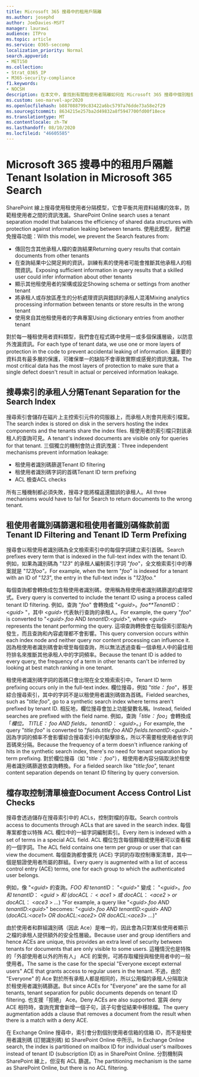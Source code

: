 ```yaml
---
title: Microsoft 365 搜尋中的租用戶隔離
ms.author: josephd
author: JoeDavies-MSFT
manager: laurawi
audience: ITPro
ms.topic: article
ms.service: O365-seccomp
localization_priority: Normal
search.appverid:
- MET150
ms.collection:
- Strat_O365_IP
- M365-security-compliance
f1.keywords:
- NOCSH
description: 在本文中，會找到有關租使用者隔離如何在 Microsoft 365 搜尋中個別租使用者資料運作方式的說明。
ms.custom: seo-marvel-apr2020
ms.openlocfilehash: b887088799c83422a6bc5797a76dde73a58e2f29
ms.sourcegitcommit: 8634215e257ba2d49832a8f5947700fd00f18ece
ms.translationtype: MT
ms.contentlocale: zh-TW
ms.lasthandoff: 08/10/2020
ms.locfileid: "46605585"
---
```

# <a name="tenant-isolation-in-microsoft-365-search"></a><span data-ttu-id="9a172-103">Microsoft 365 搜尋中的租用戶隔離</span><span class="sxs-lookup"><span data-stu-id="9a172-103">Tenant Isolation in Microsoft 365 Search</span></span>

<span data-ttu-id="9a172-104">SharePoint 線上搜尋使用租使用者分隔模型，它會平衡共用資料結構的效率，防範租使用者之間的資訊洩漏。</span><span class="sxs-lookup"><span data-stu-id="9a172-104">SharePoint Online search uses a tenant separation model that balances the efficiency of shared data structures with protection against information leaking between tenants.</span></span> <span data-ttu-id="9a172-105">使用此模型，我們避免搜尋功能：</span><span class="sxs-lookup"><span data-stu-id="9a172-105">With this model, we prevent the Search features from:</span></span>

- <span data-ttu-id="9a172-106">傳回包含其他承租人檔的查詢結果</span><span class="sxs-lookup"><span data-stu-id="9a172-106">Returning query results that contain documents from other tenants</span></span>
- <span data-ttu-id="9a172-107">在查詢結果中公開足夠的資訊，訓練有素的使用者可能會推斷其他承租人的相關資訊。</span><span class="sxs-lookup"><span data-stu-id="9a172-107">Exposing sufficient information in query results that a skilled user could infer information about other tenants</span></span>
- <span data-ttu-id="9a172-108">顯示其他租使用者的架構或設定</span><span class="sxs-lookup"><span data-stu-id="9a172-108">Showing schema or settings from another tenant</span></span>
- <span data-ttu-id="9a172-109">將承租人或存放區產生的分析處理資訊與錯誤的承租人混淆</span><span class="sxs-lookup"><span data-stu-id="9a172-109">Mixing analytics processing information between tenants or store results in the wrong tenant</span></span>
- <span data-ttu-id="9a172-110">使用來自其他租使用者的字典專案</span><span class="sxs-lookup"><span data-stu-id="9a172-110">Using dictionary entries from another tenant</span></span>

<span data-ttu-id="9a172-111">對於每一種租使用者資料類型，我們會在程式碼中使用一或多個保護層級，以防意外洩漏資訊。</span><span class="sxs-lookup"><span data-stu-id="9a172-111">For each type of tenant data, we use one or more layers of protection in the code to prevent accidental leaking of information.</span></span> <span data-ttu-id="9a172-112">最重要的資料具有最多層的保護，可確保單一的缺陷不會導致實際或感覺的資訊洩漏。</span><span class="sxs-lookup"><span data-stu-id="9a172-112">The most critical data has the most layers of protection to make sure that a single defect doesn't result in actual or perceived information leakage.</span></span>

## <a name="tenant-separation-for-the-search-index"></a><span data-ttu-id="9a172-113">搜尋索引的承租人分隔</span><span class="sxs-lookup"><span data-stu-id="9a172-113">Tenant Separation for the Search Index</span></span>

<span data-ttu-id="9a172-114">搜尋索引會儲存在磁片上主控索引元件的伺服器上，而承租人則會共用索引檔案。</span><span class="sxs-lookup"><span data-stu-id="9a172-114">The search index is stored on disk in the servers hosting the index components and the tenants share the index files.</span></span> <span data-ttu-id="9a172-115">租使用者的索引檔只對該承租人的查詢可見。</span><span class="sxs-lookup"><span data-stu-id="9a172-115">A tenant's indexed documents are visible only for queries for that tenant.</span></span> <span data-ttu-id="9a172-116">三個獨立的機制會防止資訊洩漏：</span><span class="sxs-lookup"><span data-stu-id="9a172-116">Three independent mechanisms prevent information leakage:</span></span>

- <span data-ttu-id="9a172-117">租使用者識別碼篩選</span><span class="sxs-lookup"><span data-stu-id="9a172-117">Tenant ID filtering</span></span>
- <span data-ttu-id="9a172-118">租使用者識別碼字詞的首碼</span><span class="sxs-lookup"><span data-stu-id="9a172-118">Tenant ID term prefixing</span></span>
- <span data-ttu-id="9a172-119">ACL 檢查</span><span class="sxs-lookup"><span data-stu-id="9a172-119">ACL checks</span></span>

<span data-ttu-id="9a172-120">所有三種機制都必須失敗，搜尋才能將檔返還錯誤的承租人。</span><span class="sxs-lookup"><span data-stu-id="9a172-120">All three mechanisms would have to fail for Search to return documents to the wrong tenant.</span></span>

## <a name="tenant-id-filtering-and-tenant-id-term-prefixing"></a><span data-ttu-id="9a172-121">租使用者識別碼篩選和租使用者識別碼條款前面</span><span class="sxs-lookup"><span data-stu-id="9a172-121">Tenant ID Filtering and Tenant ID Term Prefixing</span></span>

<span data-ttu-id="9a172-122">搜尋會以租使用者識別碼為全文檢索索引中的每個字詞建立索引首碼。</span><span class="sxs-lookup"><span data-stu-id="9a172-122">Search prefixes every term that is indexed in the full-text index with the tenant ID.</span></span> <span data-ttu-id="9a172-123">例如，如果為識別碼為 "*123*" 的承租人編制索引字詞 "*foo*"，全文檢索索引中的專案就是 "*123foo"。*</span><span class="sxs-lookup"><span data-stu-id="9a172-123">For example, when the term "*foo*" is indexed for a tenant with an ID of "*123*", the entry in the full-text index is "*123foo.*"</span></span>

<span data-ttu-id="9a172-124">每個查詢都會轉換成包含租使用者識別碼，使用稱為租使用者識別碼篩選的處理常式。</span><span class="sxs-lookup"><span data-stu-id="9a172-124">Every query is converted to include the tenant ID using a process called tenant ID filtering.</span></span> <span data-ttu-id="9a172-125">例如，查詢 "*foo*" 會轉換成 "<*guid*>。*foo\*\*TenantID*： <*guid*> "，其中 <*guid*> 代表執行查詢的承租人。</span><span class="sxs-lookup"><span data-stu-id="9a172-125">For example, the query "*foo*" is converted to "<*guid*>.*foo* AND *tenantID*:<*guid*>", where <*guid*> represents the tenant performing the query.</span></span> <span data-ttu-id="9a172-126">這項查詢轉換會在每個索引節點內發生，而且查詢和內容處理都不會影響。</span><span class="sxs-lookup"><span data-stu-id="9a172-126">This query conversion occurs within each index node and neither query nor content processing can influence it.</span></span> <span data-ttu-id="9a172-127">因為租使用者識別碼會新增至每個查詢，所以無法透過查看一個承租人中的最佳相符排名來推斷其他承租人中的字詞頻率。</span><span class="sxs-lookup"><span data-stu-id="9a172-127">Because the tenant ID is added to every query, the frequency of a term in other tenants can't be inferred by looking at best match ranking in one tenant.</span></span>

<span data-ttu-id="9a172-128">租使用者識別碼字詞的首碼只會出現在全文檢索索引中。</span><span class="sxs-lookup"><span data-stu-id="9a172-128">Tenant ID term prefixing occurs only in the full-text index.</span></span> <span data-ttu-id="9a172-129">欄位搜尋，例如 "*title： foo*"，移至綜合搜尋索引，其中的字詞不是以租使用者識別碼做為首碼。</span><span class="sxs-lookup"><span data-stu-id="9a172-129">Fielded searches, such as "*title:foo*", go to a synthetic search index where terms aren't prefixed by tenant ID.</span></span> <span data-ttu-id="9a172-130">相反地，欄位搜尋會加上功能變數名稱。</span><span class="sxs-lookup"><span data-stu-id="9a172-130">Instead, fielded searches are prefixed with the field name.</span></span> <span data-ttu-id="9a172-131">例如，查詢「*title： foo*」會轉換成「*欄位。 TITLE： foo AND fields。 tenantID*： <*guid*>。」</span><span class="sxs-lookup"><span data-stu-id="9a172-131">For example, the query "*title:foo*" is converted to "*fields.title:foo AND fields.tenantID*:<*guid*>."</span></span> <span data-ttu-id="9a172-132">因為字詞的頻率不會影響綜合搜尋索引中的點擊排名，所以不需要租使用者依字詞首碼來分隔。</span><span class="sxs-lookup"><span data-stu-id="9a172-132">Because the frequency of a term doesn't influence ranking of hits in the synthetic search index, there's no need for tenant separation by term prefixing.</span></span> <span data-ttu-id="9a172-133">對於欄位搜尋（如 "*title： foo*"），租使用者內容分隔取決於租使用者識別碼篩選依查詢轉換。</span><span class="sxs-lookup"><span data-stu-id="9a172-133">For a fielded search like "*title:foo*", tenant content separation depends on tenant ID filtering by query conversion.</span></span>

## <a name="document-access-control-list-checks"></a><span data-ttu-id="9a172-134">檔存取控制清單檢查</span><span class="sxs-lookup"><span data-stu-id="9a172-134">Document Access Control List Checks</span></span>

<span data-ttu-id="9a172-135">搜尋會透過儲存在搜尋索引中的 ACLs，控制對檔的存取。</span><span class="sxs-lookup"><span data-stu-id="9a172-135">Search controls access to documents through ACLs that are saved in the search index.</span></span> <span data-ttu-id="9a172-136">每個專案都會以特殊 ACL 欄位中的一組字詞編制索引。</span><span class="sxs-lookup"><span data-stu-id="9a172-136">Every item is indexed with a set of terms in a special ACL field.</span></span> <span data-ttu-id="9a172-137">ACL 欄位包含每個群組或使用者可以查看檔的一個字詞。</span><span class="sxs-lookup"><span data-stu-id="9a172-137">The ACL field contains one term per group or user that can view the document.</span></span> <span data-ttu-id="9a172-138">每個查詢都會擴充 (ACE) 字詞的存取控制專案清單，其中一個是驗證使用者所屬的群組。</span><span class="sxs-lookup"><span data-stu-id="9a172-138">Every query is augmented with a list of access control entry (ACE) terms, one for each group to which the authenticated user belongs.</span></span>

<span data-ttu-id="9a172-139">例如，像 "<*guid*> 的查詢。*FOO 和 tenantID*： "<*guid*>" 變成： "<*guid*>。*foo 和 tenantID*： <*guid* >  *和* (*docACL：* < *ace1* >  *或 docACL*： <*ace2* >  *or docACL*： <*ace3* >  *...*) "</span><span class="sxs-lookup"><span data-stu-id="9a172-139">For example, a query like "<*guid*>.*foo AND tenantID*:<*guid*>" becomes: "<*guid*>.*foo AND tenantID*:<*guid*> *AND* (*docACL:*<*ace1*> *OR docACL*:<*ace2*> *OR docACL*:<*ace3*> *...*)"</span></span>

<span data-ttu-id="9a172-140">由於使用者和群組識別碼（因此 Ace）是唯一的，因此會為只對某些使用者顯示之檔的承租人提供額外的安全性層級。</span><span class="sxs-lookup"><span data-stu-id="9a172-140">Because user and group identifiers and hence ACEs are unique, this provides an extra level of security between tenants for documents that are only visible to some users.</span></span> <span data-ttu-id="9a172-141">這種情況也是特殊的「外部使用者以外的所有人」 ACE 的案例，可將存取權授與租使用者中的一般使用者。</span><span class="sxs-lookup"><span data-stu-id="9a172-141">The same is the case for the special "Everyone except external users" ACE that grants access to regular users in the tenant.</span></span> <span data-ttu-id="9a172-142">不過，由於 "Everyone" 的 Ace 對於所有承租人都是相同的，所以公用檔的承租人分隔取決於租使用者識別碼篩選。</span><span class="sxs-lookup"><span data-stu-id="9a172-142">But since ACEs for "Everyone" are the same for all tenants, tenant separation for public documents depends on tenant ID filtering.</span></span> <span data-ttu-id="9a172-143">也支援「拒絕」 Ace。</span><span class="sxs-lookup"><span data-stu-id="9a172-143">Deny ACEs are also supported.</span></span> <span data-ttu-id="9a172-144">當與 deny ACE 相符時，查詢充實會新增一個子句，該子句會從結果中移除檔。</span><span class="sxs-lookup"><span data-stu-id="9a172-144">The query augmentation adds a clause that removes a document from the result when there is a match with a deny ACE.</span></span>

<span data-ttu-id="9a172-145">在 Exchange Online 搜尋中，索引會分割個別使用者信箱的信箱 ID，而不是租使用者識別碼 (訂閱識別碼) 如 SharePoint Online 中所示。</span><span class="sxs-lookup"><span data-stu-id="9a172-145">In Exchange Online search, the index is partitioned on mailbox ID for individual user's mailboxes instead of tenant ID (subscription ID) as in SharePoint Online.</span></span> <span data-ttu-id="9a172-146">分割機制與 SharePoint 線上，但沒有 ACL 篩選。</span><span class="sxs-lookup"><span data-stu-id="9a172-146">The partitioning mechanism is the same as SharePoint Online, but there is no ACL filtering.</span></span>
